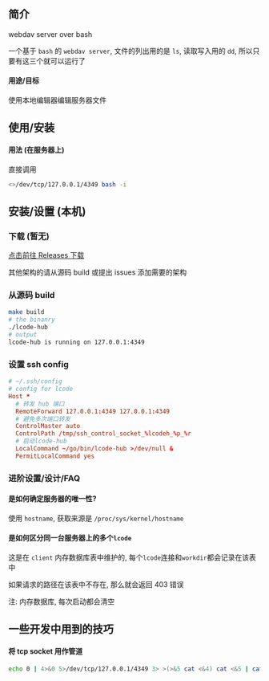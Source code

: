 ## 简介

webdav server over bash

一个基于 `bash` 的 `webdav server`, 文件的列出用的是 `ls`, 读取写入用的 `dd`, 所以只要有这三个就可以运行了

#### 用途/目标

使用本地编辑器编辑服务器文件

## 使用/安装

#### 用法 (在服务器上)

直接调用

```sh
<>/dev/tcp/127.0.0.1/4349 bash -i
```

## 安装/设置 (本机)

### 下载 (暂无)

[点击前往 Releases 下载](https://github.com/vscode-lcode/lcode-hub/releases)

其他架构的请从源码 build 或提出 issues 添加需要的架构

### 从源码 build

```sh
make build
# the binanry
./lcode-hub
# output
lcode-hub is running on 127.0.0.1:4349
```

### 设置 ssh config

```conf
# ~/.ssh/config
# config for lcode
Host *
  # 转发 hub 端口
  RemoteForward 127.0.0.1:4349 127.0.0.1:4349
  # 避免多次端口转发
  ControlMaster auto
  ControlPath /tmp/ssh_control_socket_%lcodeh_%p_%r
  # 启动lcode-hub
  LocalCommand ~/go/bin/lcode-hub >/dev/null &
  PermitLocalCommand yes
```

### 进阶设置/设计/FAQ

#### 是如何确定服务器的唯一性?

使用 `hostname`, 获取来源是 `/proc/sys/kernel/hostname`

#### 是如何区分同一台服务器上的多个`lcode`

这是在 `client` 内存数据库表中维护的, 每个`lcode`连接和`workdir`都会记录在该表中

如果请求的路径在该表中不存在, 那么就会返回 403 错误

注: 内存数据库, 每次启动都会清空

## 一些开发中用到的技巧

#### 将 tcp socket 用作管道

```sh
echo 0 | 4>&0 5>/dev/tcp/127.0.0.1/4349 3> >(>&5 cat <&4) cat <&5 | cat
```
